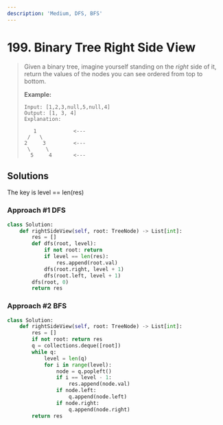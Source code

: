 ```yaml
---
description: 'Medium, DFS, BFS'
---
```


# 199. Binary Tree Right Side View

> Given a binary tree, imagine yourself standing on the _right_ side of it, return the values of the nodes you can see ordered from top to bottom.
>
> **Example:**
>
> ```text
> Input: [1,2,3,null,5,null,4]
> Output: [1, 3, 4]
> Explanation:
>
>    1            <---
>  /   \
> 2     3         <---
>  \     \
>   5     4       <---
> ```

## Solutions

The key is level == len\(res\)

### Approach \#1 DFS

```python
class Solution:
    def rightSideView(self, root: TreeNode) -> List[int]:
        res = []
        def dfs(root, level):
            if not root: return
            if level == len(res):
                res.append(root.val)
            dfs(root.right, level + 1)
            dfs(root.left, level + 1)
        dfs(root, 0)
        return res
```

### Approach \#2 BFS

```python
class Solution:
    def rightSideView(self, root: TreeNode) -> List[int]:
        res = []
        if not root: return res
        q = collections.deque([root])
        while q:
            level = len(q)
            for i in range(level):
                node = q.popleft()
                if i == level - 1:
                    res.append(node.val)
                if node.left:
                    q.append(node.left)
                if node.right:
                    q.append(node.right)
        return res
```

